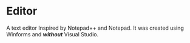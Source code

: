 # Editor

A text editor Inspired by Notepad++ and Notepad.
It was created using Winforms and ___without___ Visual Studio.


